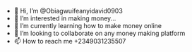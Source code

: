- 👋 Hi, I’m @Obiagwuifeanyidavid0903
- 👀 I’m interested in making money...
- 🌱 I’m currently learning how to make money online
- 💞️ I’m looking to collaborate on any money making platform
- 📫 How to reach me +2349031235507

<!---
Obiagwuifeanyidavid0903/Obiagwuifeanyidavid0903 is a ✨ special ✨ repository because its `README.md` (this file) appears on your GitHub profile.
You can click the Preview link to take a look at your changes.
--->
